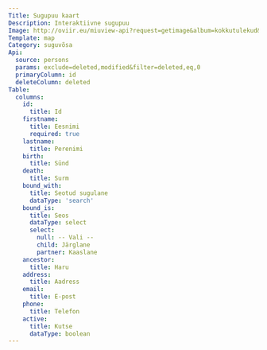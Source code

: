 ```yaml
---
Title: Sugupuu kaart
Description: Interaktiivne sugupuu
Image: http://oviir.eu/miuview-api?request=getimage&album=kokkutulekud&item=1975-12.-kokkutulek-karellide-juures.jpg&size=1200&mode=longest
Template: map
Category: suguvõsa
Api:
  source: persons
  params: exclude=deleted,modified&filter=deleted,eq,0
  primaryColumn: id
  deleteColumn: deleted
Table:
  columns:
    id:
      title: Id
    firstname:
      title: Eesnimi
      required: true
    lastname:
      title: Perenimi
    birth:
      title: Sünd
    death:
      title: Surm
    bound_with:
      title: Seotud sugulane
      dataType: 'search'
    bound_is:
      title: Seos
      dataType: select
      select:
        null: -- Vali --
        child: Järglane
        partner: Kaaslane
    ancestor:
      title: Haru
    address:
      title: Aadress
    email:
      title: E-post
    phone:
      title: Telefon
    active:
      title: Kutse
      dataType: boolean
---
```


